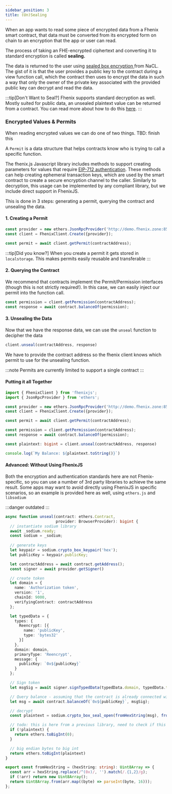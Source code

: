```yaml
---
sidebar_position: 3
title: (Un)Sealing
---
```



When an app wants to read some piece of encrypted data from a Fhenix smart contract, that data must be converted from its encrypted form on chain to an encryption that the app or user can read.

The process of taking an FHE-encrypted ciphertext and converting it to standard encryption is called **sealing.**

The data is returned to the user using [sealed box encryption ](https://bitbeans.gitbooks.io/libsodium-net/content/public-key\_cryptography/sealed\_boxes.html)from NaCL. The gist of it is that the user provides a public key to the contract during a view function call, which the contract then uses to encrypt the data in such a way that only the owner of the private key associated with the provided public key can decrypt and read the data.

:::tip[Don't Want to Seal?]
Fhenix supports standard decryption as well. Mostly suited for public data, an unsealed plaintext value can be returned from a contract.
You can read more about how to do this [here](#../).
:::

### Encrypted Values & Permits

When reading encrypted values we can do one of two things. TBD: finish this

A `Permit` is a data structure that helps contracts know who is trying to call a specific function.

The fhenix.js Javascript library includes methods to support creating parameters for values that require [EIP-712 authentication](../fhevm-solidity/access-control.md). These methods can help creating ephemeral transaction keys, which are used by the smart contract to create a secure encryption channel to the caller.
Similarly to decryption, this usage can be implemented by any compliant library, but we include direct support in FhenixJS.&#x20;

This is done in 3 steps: generating a permit, querying the contract and unsealing the data.

#### 1. Creating a Permit

```javascript
const provider = new ethers.JsonRpcProvider('http://demo.fhenix.zone:8545');
const client = FhenixClient.Create({provider});

const permit = await client.getPermit(contractAddress);
```

:::tip[Did you know?]
When you create a permit it gets stored in `localstorage`. This makes permits easily reusable and transferable
:::

#### 2. Querying the Contract

We recommend that contracts implement the Permit/Permission interfaces (though this is not strictly required!).
In this case, we can easily inject our permit into the function call.

```javascript
const permission = client.getPermission(contractAddress);
const response = await contract.balanceOf(permission);
```

#### 3. Unsealing the Data

Now that we have the response data, we can use the `unseal` function to decipher the data

```javascript
client.unseal(contractAddress, response)
```

We have to provide the contract address so the fhenix client knows which permit to use for the unsealing function.

:::note
Permits are currently limited to support a single contract
:::

#### Putting it all Together

```typescript
import { FhenixClient } from 'fhenixjs';
import { JsonRpcProvider } from 'ethers';

const provider = new ethers.JsonRpcProvider('http://demo.fhenix.zone:8545');
const client = FhenixClient.Create({provider});

const permit = await client.getPermit(contractAddress);

const permission = client.getPermission(contractAddress);
const response = await contract.balanceOf(permission);

const plaintext: bigint = client.unseal(contractAddress, response)

console.log(`My Balance: ${plaintext.toString()}`)
```

#### Advanced: Without Using FhenixJS

Both the encryption and authentication standards here are not Fhenix-specific, so you can use a number of 3rd party libraries to achieve the same result. Some apps may want to avoid directly using FhenixJS in specific scenarios, so an example is provided here as well, using `ethers.js` and `libsodium`

:::danger
outdated
:::

```typescript
async function unseal(contract: ethers.Contract,
                      provider: BrowserProvider): bigint {
  // instantiate sodium library
  await _sodium.ready;
  const sodium = _sodium;
  
  // generate keys
  let keypair = sodium.crypto_box_keypair('hex');
  let publicKey = keypair.publicKey;

  let contractAddress = await contract.getAddress();
  const signer = await provider.getSigner()

  // create token
  let domain = {
    name: 'Authorization token',
    version: '1',
    chainId: 9000,
    verifyingContract: contractAddress
  };

  let typedData = {
    types: {
      Reencrypt: [{
        name: 'publicKey',
        type: 'bytes32'
      }]
    },
    domain: domain,
    primaryType: 'Reencrypt',
    message: {
      publicKey: `0x${publicKey}`
    }
  };

  // Sign token
  let msgSig = await signer.signTypedData(typedData.domain, typedData.types, typedData.message);

  // Query balance - assuming that the contract is already connected with the signer (wallet)
  let msg = await contract.balanceOf(`0x${publicKey}`, msgSig);

  // decrypt
  const plaintext = sodium.crypto_box_seal_open(fromHexString(msg), fromHexString(keypair.publicKey), fromHexString(keypair.privateKey));

  // todo: this is here from a previous library, need to check if this works
  if (!plaintext) {
    return ethers.toBigInt(0);
  }

  // big endian bytes to big int 
  return ethers.toBigInt(plaintext)
}

export const fromHexString = (hexString: string): Uint8Array => {
  const arr = hexString.replace(/^(0x)/, '').match(/.{1,2}/g);
  if (!arr) return new Uint8Array();
  return Uint8Array.from(arr.map((byte) => parseInt(byte, 16)));
};
```
